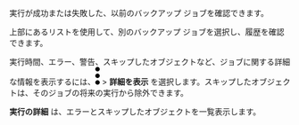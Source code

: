 実行が成功または失敗した、以前のバックアップ ジョブを確認できます。

上部にあるリストを使用して、別のバックアップ ジョブを選択し、履歴を確認できます。

実行時間、エラー、警告、スキップしたオブジェクトなど、ジョブに関する詳細な情報を表示するには、![](../Images/more_vert_kebob-15px.svg) \> **詳細を表示** を選択します。スキップしたオブジェクトは、そのジョブの将来の実行から除外できます。

**実行の詳細** は、エラーとスキップしたオブジェクトを一覧表示します。
